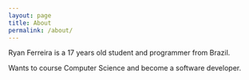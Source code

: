 ```yaml
---
layout: page
title: About
permalink: /about/
---
```


Ryan Ferreira is a 17 years old student and programmer from Brazil.

Wants to course Computer Science and become a software developer.
